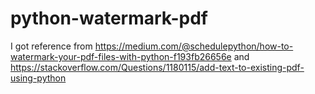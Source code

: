 # python-watermark-pdf
I got reference from https://medium.com/@schedulepython/how-to-watermark-your-pdf-files-with-python-f193fb26656e and https://stackoverflow.com/Questions/1180115/add-text-to-existing-pdf-using-python
